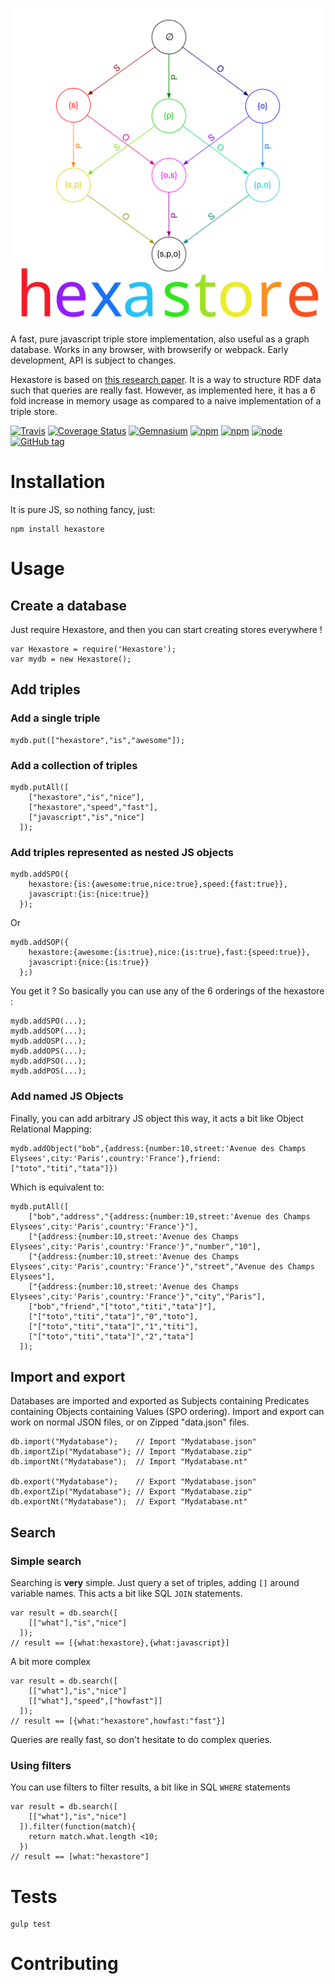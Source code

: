 ![](HexastoreLogo.svg)

A fast, pure javascript triple store implementation, also useful as a graph database. Works in any browser, with browserify or webpack. Early development, API is subject to changes.

Hexastore is based on [this research paper](http://karras.rutgers.edu/hexastore.pdf). It is a way to structure RDF data such that queries are really fast. However, as implemented here, it has a 6 fold increase in memory usage as compared to a naive implementation of a triple store.

[![Travis](https://img.shields.io/travis/crubier/Hexastore.svg?style=flat-square)](https://travis-ci.org/crubier/Hexastore) [![Coverage Status](https://img.shields.io/coveralls/crubier/Hexastore.svg?style=flat-square)](https://coveralls.io/r/crubier/Hexastore) [![Gemnasium](https://img.shields.io/gemnasium/crubier/Hexastore.svg?style=flat-square)](https://gemnasium.com/crubier/Hexastore)  [![npm](https://img.shields.io/npm/dm/hexastore.svg?style=flat-square)](https://www.npmjs.com/package/hexastore) [![npm](https://img.shields.io/npm/v/hexastore.svg?style=flat-square)](https://www.npmjs.com/package/hexastore) [![node](https://img.shields.io/node/v/hexastore.svg?style=flat-square)](https://www.npmjs.com/package/hexastore) [![GitHub tag](https://img.shields.io/github/release/crubier/Hexastore.svg?style=flat-square)](https://github.com/crubier/Hexastore)

# Installation

It is pure JS, so nothing fancy, just:

~~~~ {.bash}
npm install hexastore
~~~~

# Usage

## Create a database

Just require Hexastore, and then you can start creating stores everywhere !

~~~~ {.javascript}
var Hexastore = require('Hexastore');
var mydb = new Hexastore();
~~~~

## Add triples

### Add a single triple

~~~~ {.javascript}
mydb.put(["hexastore","is","awesome"]);
~~~~

### Add a collection of triples

~~~~ {.javascript}
mydb.putAll([
    ["hexastore","is","nice"],
    ["hexastore","speed","fast"],
    ["javascript","is","nice"]
  ]);
~~~~

### Add triples represented as nested JS objects

~~~~ {.javascript}
mydb.addSPO({
    hexastore:{is:{awesome:true,nice:true},speed:{fast:true}},
    javascript:{is:{nice:true}}
  });
~~~~

Or

~~~~ {.javascript}
mydb.addSOP({
    hexastore:{awesome:{is:true},nice:{is:true},fast:{speed:true}},
    javascript:{nice:{is:true}}
  };)
~~~~

You get it ? So basically you can use any of the 6 orderings of the hexastore :

~~~~ {.javascript}
mydb.addSPO(...);
mydb.addSOP(...);
mydb.addOSP(...);
mydb.addOPS(...);
mydb.addPSO(...);
mydb.addPOS(...);
~~~~

### Add named JS Objects

Finally, you can add arbitrary JS object this way, it acts a bit like Object Relational Mapping:

~~~~ {.javascript}
mydb.addObject("bob",{address:{number:10,street:'Avenue des Champs Elysees',city:'Paris',country:'France'},friend:["toto","titi","tata"]})
~~~~

Which is equivalent to:

~~~~ {.javascript}
mydb.putAll([
    ["bob","address","{address:{number:10,street:'Avenue des Champs Elysees',city:'Paris',country:'France'}"],
    ["{address:{number:10,street:'Avenue des Champs Elysees',city:'Paris',country:'France'}","number","10"],
    ["{address:{number:10,street:'Avenue des Champs Elysees',city:'Paris',country:'France'}","street","Avenue des Champs Elysees"],
    ["{address:{number:10,street:'Avenue des Champs Elysees',city:'Paris',country:'France'}","city","Paris"],
    ["bob","friend","["toto","titi","tata"]"],
    ["["toto","titi","tata"]","0","toto"],
    ["["toto","titi","tata"]","1","titi"],
    ["["toto","titi","tata"]","2","tata"]
  ]);
~~~~

## Import and export

Databases are imported and exported as Subjects containing Predicates containing Objects containing Values (SPO ordering). Import and export can work on normal JSON files, or on Zipped "data.json" files.

~~~~ {.javascript}
db.import("Mydatabase");    // Import "Mydatabase.json"
db.importZip("Mydatabase"); // Import "Mydatabase.zip"
db.importNt("Mydatabase");  // Import "Mydatabase.nt"

db.export("Mydatabase");    // Export "Mydatabase.json"
db.exportZip("Mydatabase"); // Export "Mydatabase.zip"
db.exportNt("Mydatabase");  // Export "Mydatabase.nt"
~~~~

## Search

### Simple search

Searching is **very** simple. Just query a set of triples, adding `[]` around variable names. This acts a bit like SQL `JOIN` statements.

~~~~ {.javascript}
var result = db.search([
    [["what"],"is","nice"]
  ]);
// result == [{what:hexastore},{what:javascript}]
~~~~

A bit more complex

~~~~ {.javascript}
var result = db.search([
    [["what"],"is","nice"]
    [["what"],"speed",["howfast"]]
  ]);
// result == [{what:"hexastore",howfast:"fast"}]
~~~~

Queries are really fast, so don't hesitate to do complex queries.

### Using filters

You can use filters to filter results, a bit like in SQL `WHERE` statements

~~~~ {.javascript}
var result = db.search([
    [["what"],"is","nice"]
  ]).filter(function(match){
    return match.what.length <10;
  })
// result == [what:"hexastore"]
~~~~

# Tests

~~~~ {.bash}
gulp test
~~~~

# Contributing
